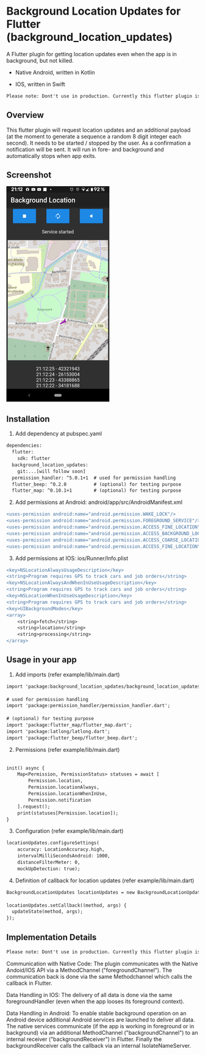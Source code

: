 # Background Location Updates for Flutter (background_location_updates)

A Flutter plugin for getting location updates even when the app is in background, but not killed.

- Native Android, written in Kotlin

- IOS, written in Swift

```diff
Please note: Dont't use in production. Currently this flutter plugin is under construction.
```

## Overview
This flutter plugin will request location updates and an additional payload (at the moment to generate a sequence a random 8 digit integer each second). It needs to be started / stopped by the user. As a confirmation a notification will be sent. It will run in fore- and background and automatically stops when app exits.

## Screenshot
<img src="https://github.com/fre391/background_location_updates/blob/master/imgs/screenshot.png" width="270" height="565"> 


## Installation 

1. Add dependency at pubspec.yaml
```diff
dependencies:
  flutter:
    sdk: flutter
  background_location_updates:
    git:...[will follow soon]
  permission_handler: ^5.0.1+1  # used for permission handling
  flutter_beep: ^0.2.0          # (optional) for testing purpose
  flutter_map: ^0.10.1+1        # (optional) for testing purpose
```

2. Add permissions at Android: android/app/src/AndroidManifest.xml
```diff
<uses-permission android:name="android.permission.WAKE_LOCK"/>
<uses-permission android:name="android.permission.FOREGROUND_SERVICE"/>
<uses-permission android:name="android.permission.ACCESS_FINE_LOCATION" />
<uses-permission android:name="android.permission.ACCESS_BACKGROUND_LOCATION" />
<uses-permission android:name="android.permission.ACCESS_COARSE_LOCATION" />
<uses-permission android:name="android.permission.ACCESS_FINE_LOCATION" />
```

3. Add permissions at IOS:  ios/Runner/Info.plist
```diff
<key>NSLocationAlwaysUsageDescription</key>
<string>Program requires GPS to track cars and job orders</string>
<key>NSLocationAlwaysAndWhenInUseUsageDescription</key>
<string>Program requires GPS to track cars and job orders</string>
<key>NSLocationWhenInUseUsageDescription</key>
<string>Program requires GPS to track cars and job orders</string>
<key>UIBackgroundModes</key>
<array>
    <string>fetch</string>
    <string>location</string>
    <string>processing</string>
</array>
```

## Usage in your app

1. Add imports (refer example/lib/main.dart)
```diff
import 'package:background_location_updates/background_location_updates.dart';

# used for permission handling
import 'package:permission_handler/permission_handler.dart'; 

# (optional) for testing purpose
import 'package:flutter_map/flutter_map.dart';
import 'package:latlong/latlong.dart';
import 'package:flutter_beep/flutter_beep.dart';

```

2. Permissions (refer example/lib/main.dart)
```diff

init() async {
    Map<Permission, PermissionStatus> statuses = await [
        Permission.location,
        Permission.locationAlways,
        Permission.locationWhenInUse,
        Permission.notification
    ].request();
    print(statuses[Permission.location]);
}
```

3. Configuration (refer example/lib/main.dart)

```diff
locationUpdates.configureSettings(
    accuracy: LocationAccuracy.high,
    intervalMilliSecondsAndroid: 1000,
    distanceFilterMeter: 0,
    mockUpDetection: true);
```

4. Definition of callback for location updates (refer example/lib/main.dart)
```diff
BackgroundLocationUpdates locationUpdates = new BackgroundLocationUpdates();

locationUpdates.setCallback((method, args) {
  updateState(method, args);
});

```


## Implementation Details

```diff
Please note: Dont't use in production. Currently this flutter plugin is under construction.
```

Communication with Native Code:
The plugin communicates with the Native Andoid/IOS API via a MethodChannel ("foregroundChannel"). 
The communication back is done via the same Methodchannel which calls the callback in Flutter.

Data Handling in IOS:
The delivery of all data is done via the same foregroundHandler (even when the app looses its foreground context).

Data Handling in Android:
To enable stable background operation on an Android device additional Android services are launched to deliver all data. The native services communicate (if the app is working in foreground or in background) via an additional MethodChannel ("backgroundChannel") to an internal receiver ("backgroundReceiver") in Flutter. Finally the backgroundReceiver calls the callback via an internal IsolateNameServer.